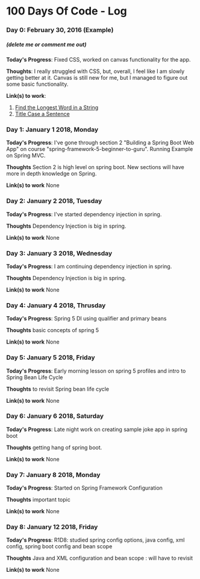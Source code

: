 # 100 Days Of Code - Log

### Day 0: February 30, 2016 (Example)
##### (delete me or comment me out)

**Today's Progress**: Fixed CSS, worked on canvas functionality for the app.

**Thoughts**: I really struggled with CSS, but, overall, I feel like I am slowly getting better at it. Canvas is still new for me, but I managed to figure out some basic functionality.

**Link(s) to work**: 
1. [Find the Longest Word in a String](https://www.freecodecamp.com/challenges/find-the-longest-word-in-a-string)
2. [Title Case a Sentence](https://www.freecodecamp.com/challenges/title-case-a-sentence)


### Day 1: January 1 2018, Monday

**Today's Progress**: I've gone through section 2 "Building a Spring Boot Web App" on course "spring-framework-5-beginner-to-guru". Running Example on Spring MVC. 

**Thoughts** Section 2 is high level on spring boot. New sections will have more in depth knowledge on Spring.

**Link(s) to work**
None

### Day 2: January 2 2018, Tuesday

**Today's Progress**: I've started dependency injection in spring.

**Thoughts** Dependency Injection is big in spring.

**Link(s) to work**
None

### Day 3: January 3 2018, Wednesday

**Today's Progress**: I am continuing dependency injection in spring.

**Thoughts** Dependency Injection is big in spring.

**Link(s) to work**
None

### Day 4: January 4 2018, Thrusday

**Today's Progress**: Spring 5 DI using qualifier and primary beans

**Thoughts** basic concepts of spring 5

**Link(s) to work**
None

### Day 5: January 5 2018, Friday

**Today's Progress**: Early morning lesson on spring 5 profiles and intro to Spring Bean Life Cycle

**Thoughts** to revisit Spring bean life cycle

**Link(s) to work**
None

### Day 6: January 6 2018, Saturday

**Today's Progress**: Late night work on creating sample joke app in spring boot

**Thoughts** getting hang of spring boot. 

**Link(s) to work**
None

### Day 7: January 8 2018, Monday

**Today's Progress**: Started on Spring Framework Configuration

**Thoughts** important topic 

**Link(s) to work**
None

### Day 8: January 12 2018, Friday

**Today's Progress**: R1D8: studied spring config options, java config, xml config, spring boot config and bean scope

**Thoughts** Java and XML configuration and bean scope : will have to revisit 

**Link(s) to work**
None
